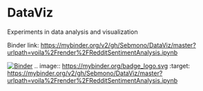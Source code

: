 # DataViz
Experiments in data analysis and visualization

Binder link:
https://mybinder.org/v2/gh/Sebmono/DataViz/master?urlpath=voila%2Frender%2FRedditSentimentAnalysis.ipynb

[![Binder](https://mybinder.org/badge_logo.svg)](https://mybinder.org/v2/gh/Sebmono/DataViz/master?urlpath=voila%2Frender%2FRedditSentimentAnalysis.ipynb)
.. image:: https://mybinder.org/badge_logo.svg
 :target: https://mybinder.org/v2/gh/Sebmono/DataViz/master?urlpath=voila%2Frender%2FRedditSentimentAnalysis.ipynb
